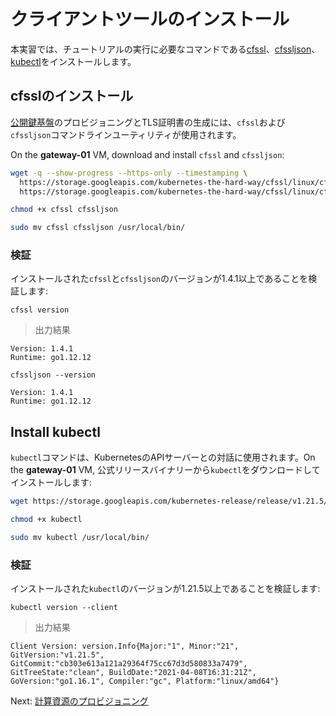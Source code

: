# クライアントツールのインストール

本実習では、チュートリアルの実行に必要なコマンドである[cfssl](https://github.com/cloudflare/cfssl)、[cfssljson](https://github.com/cloudflare/cfssl)、[kubectl](https://kubernetes.io/docs/tasks/tools/install-kubectl)をインストールします。


## cfsslのインストール

[公開鍵基盤](https://ja.wikipedia.org/wiki/%E5%85%AC%E9%96%8B%E9%8D%B5%E5%9F%BA%E7%9B%A4)のプロビジョニングとTLS証明書の生成には、`cfssl`および`cfssljson`コマンドラインユーティリティが使用されます。

On the **gateway-01** VM, download and install `cfssl` and `cfssljson`:

```bash
wget -q --show-progress --https-only --timestamping \
  https://storage.googleapis.com/kubernetes-the-hard-way/cfssl/linux/cfssl \
  https://storage.googleapis.com/kubernetes-the-hard-way/cfssl/linux/cfssljson
```

```bash
chmod +x cfssl cfssljson
```

```bash
sudo mv cfssl cfssljson /usr/local/bin/
```

### 検証

インストールされた`cfssl`と`cfssljson`のバージョンが1.4.1以上であることを検証します:

```
cfssl version
```

> 出力結果

```
Version: 1.4.1
Runtime: go1.12.12
```

```
cfssljson --version
```
```
Version: 1.4.1
Runtime: go1.12.12
```

## Install kubectl

`kubectl`コマンドは、KubernetesのAPIサーバーとの対話に使用されます。On the **gateway-01** VM, 公式リリースバイナリーから`kubectl`をダウンロードしてインストールします:

```bash
wget https://storage.googleapis.com/kubernetes-release/release/v1.21.5/bin/linux/amd64/kubectl
```

```bash
chmod +x kubectl
```

```bash
sudo mv kubectl /usr/local/bin/
```

### 検証

インストールされた`kubectl`のバージョンが1.21.5以上であることを検証します:

```
kubectl version --client
```

> 出力結果

```
Client Version: version.Info{Major:"1", Minor:"21", GitVersion:"v1.21.5", GitCommit:"cb303e613a121a29364f75cc67d3d580833a7479", GitTreeState:"clean", BuildDate:"2021-04-08T16:31:21Z", GoVersion:"go1.16.1", Compiler:"gc", Platform:"linux/amd64"}
```

Next: [計算資源のプロビジョニング](03-compute-resources.md)
